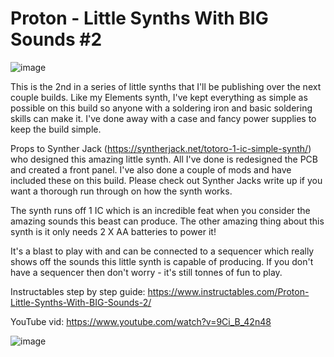 # Proton - Little Synths With BIG Sounds #2

![image](https://github.com/user-attachments/assets/f3aa9fc1-f2ad-43b1-b5ff-cc4e480b8870)

 
This is the 2nd in a series of little synths that I'll be publishing over the next couple builds. Like my Elements synth, I've kept everything as simple as possible on this build so anyone with a soldering iron and basic soldering skills can make it. I've done away with a case and fancy power supplies to keep the build simple.

Props to Synther Jack (https://syntherjack.net/totoro-1-ic-simple-synth/) who designed this amazing little synth. All I've done is redesigned the PCB and created a front panel. I've also done a couple of mods and have included these on this build. Please check out Synther Jacks write up if you want a thorough run through on how the synth works.

The synth runs off 1 IC which is an incredible feat when you consider the amazing sounds this beast can produce. The other amazing thing about this synth is it only needs 2 X AA batteries to power it!

It's a blast to play with and can be connected to a sequencer which really shows off the sounds this little synth is capable of producing. If you don't have a sequencer then don't worry - it's still tonnes of fun to play.

Instructables step by step guide: https://www.instructables.com/Proton-Little-Synths-With-BIG-Sounds-2/

YouTube vid: https://www.youtube.com/watch?v=9Ci_B_42n48

![image](https://github.com/user-attachments/assets/1c5aeb78-22b3-4bb6-b44a-9203173f1ae2)
